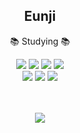 <div align="center">

<h2>Eunji</h2>
<p> 📚 Studying 📚 </p>  
 
</div>

<div align="center">
  
<a href="https://github.com/gwoneu/Java_study"><img src="https://img.shields.io/badge/Java-007396? style=flat&logo=Java&logoColor=white"/></a>
<a href="https://github.com/gwoneu/Python_study"><img src="https://img.shields.io/badge/Python-3776AB?style=flat&logo=Python&logoColor=white"/></a>
<a href="https://github.com/gwoneu/Database_study"><img src="https://img.shields.io/badge/Oracle-F80000?style=flat&logo=Oracle&logoColor=white"/></a>
<a href="https://github.com/gwoneu/Web_study"><img src="https://img.shields.io/badge/HTML5-E34F26?style=flat&logo=HTML5&logoColor=white"/></a>
  <br>
<a href="https://github.com/gwoneu/Web_study"><img src="https://img.shields.io/badge/CSS3-1572B6?style=flat&logo=CSS3&logoColor=white"/></a>
<a href="https://github.com/gwoneu/Web_study"><img src="https://img.shields.io/badge/JavaScript-F7DF1E?style=flat&logo=JavaScript&logoColor=white"/></a>
<a href="https://github.com/gwoneu/React_study"><img src="https://img.shields.io/badge/React-61DAFB?style=flat&logo=React&logoColor=white"/></a>
 
</div>
<br><br>
<div align="center">
  		<img src="https://github-readme-stats.vercel.app/api/top-langs/?username=gwoneu&layout=compact">
</div>
